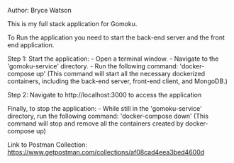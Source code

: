 Author: Bryce Watson

This is my full stack application for Gomoku.

To Run the application you need to start the back-end server and the front end application.

Step 1: Start the application:
    - Open a terminal window.
    - Navigate to the 'gomoku-service' directory. 
    - Run the following command: 'docker-compose up'
        (This command will start all the necessary dockerized containers, including the back-end server, front-end client, and MongoDB.)
    
Step 2: Navigate to http://localhost:3000 to access the application

Finally, to stop the application:
    - While still in the 'gomoku-service' directory, run the following command: 'docker-compose down'
        (This command will stop and remove all the containers created by docker-compose up)

Link to Postman Collection: https://www.getpostman.com/collections/af08cad4eea3bed4600d
